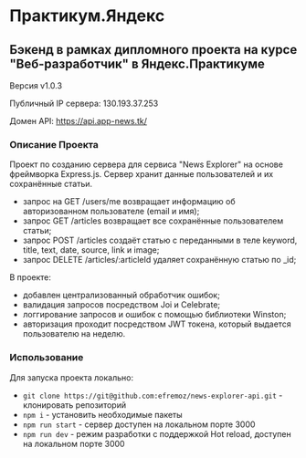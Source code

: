 # Практикум.Яндекс

## Бэкенд в рамках дипломного проекта на курсе "Веб-разработчик" в Яндекс.Практикуме

Версия v1.0.3

Публичный IP сервера: 130.193.37.253

Домен API: <https://api.app-news.tk/>

### Описание Проекта

Проект по созданию сервера для сервиса "News Explorer" на основе фреймворка Express.js. Сервер хранит данные пользователей и их сохранённые статьи.

- запрос на GET /users/me возвращает информацию об авторизованном пользователе (email и имя);
- запрос GET /articles возвращает все сохранённые пользователем статьи;
- запрос POST /articles создаёт статью с переданными в теле keyword, title, text, date, source, link и image;
- запрос DELETE /articles/:articleId удаляет сохранённую статью по \_id;

В проекте:

- добавлен централизованный обработчик ошибок;
- валидация запросов посредством Joi и Celebrate;
- логгирование запросов и ошибок с помощью библиотеки Winston;
- aвторизация проходит посредством JWT токена, который выдается пользователю на неделю.

### Использование

Для запуска проекта локально:

- `git clone https://git@github.com:efremoz/news-explorer-api.git` - клонировать репозиторий
- `npm i` - установить необходимые пакеты
- `npm run start` - сервер доступен на локальном порте 3000
- `npm run dev` - режим разработки с поддержкой Hot reload, доступен на локальном порте 3000
